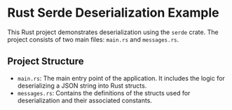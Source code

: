 # Rust Serde Deserialization Example

This Rust project demonstrates deserialization using the `serde` crate. The project consists of two main files: `main.rs` and `messages.rs`.

## Project Structure

- `main.rs`: The main entry point of the application. It includes the logic for deserializing a JSON string into Rust structs.
- `messages.rs`: Contains the definitions of the structs used for deserialization and their associated constants.

